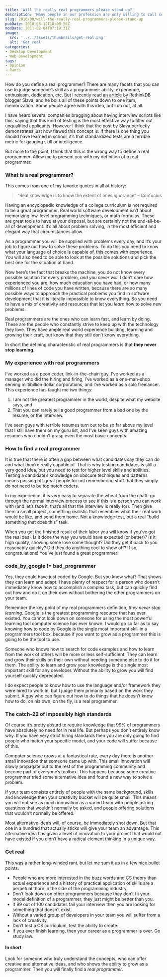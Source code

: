 ```yaml
---
title: 'Will the really real programmers please stand up?'
description: 'Many people in our profession are only willing to call someone a “real programmer” if they have memorized a certain curriculum of patterns, algorithms, and facts. I disagree with that view. In this open letter response to a popular article, I explain why I feel that way and how I think about “real programmers”.'
slug: 2010/08/will-the-really-real-programmers-please-stand-up
pubDate: 2010-08-12T18:00:56Z
modDate: 2011-02-04T07:19:31Z
image:
  src: '../../assets/thumbnails/get-real.png'
  alt: 'Get real'
categories:
- Desktop Development
- Web Development
tags:
- Opinion
- Rants
---
```


How do you define a real programmer? There are many facets that you can use to judge someone’s skill as a programmer: ability, experience, enthusiasm, dedication, etc. But I recently read [an article](http://www.rethinkdb.com/blog/2010/06/will-the-real-programmers-please-stand-up/) by RethinkDB blogger Slava, and he boils all of these points down to one item, memorization. Some people agree with this idea, but I do not, at all.

I have heard several companies bragging about having interview scripts like this, saying that this kind of testing is the most effective way to filter out unqualified applicants. However I think that the post by Slava perfectly demonstrates just how flawed this concept is. If there is one thing you should have learned in school, it’s that standardized tests are a terrible metric for gauging skill or intelligence.

But more to the point, I think that this is the wrong way to define a real programmer. Allow me to present you with my definition of a real programmer.

<!-- more -->

### What is a real programmer?

This comes from one of my favorite quotes in all of history:

 > “Real knowledge is to know the extent of ones ignorance” – Confucius

Having an encyclopedic knowledge of a college curriculum is not required to be a great programmer. Real world software development isn’t about memorizing low-level programming techniques, or math formulas. These are great tools to have at your disposal, but are certainly not the end-all-be-all of development. It’s all about problem solving, in the most efficient and elegant way that circumstances allow.

As a programmer you will be supplied with problems every day, and it’s your job to figure out how to solve these problems. To do this you need to know what your language of choice is capable of, this comes with experience. You will also need to be able to look at the possible solutions and pick the best one for the situation at hand.

Now here’s the fact that breaks the machine, you do not know every possible solution for every problem, *and you never will*. I don’t care how experienced you are, how much education you have had, or how many millions of lines of code you have written, because there are so many possible ways to approach the practical problems you find in software development that it is literally impossible to know everything. So you need to have a mix of creativity and resources that let you *learn* how to solve new problems.

Real programmers are the ones who can learn fast, and learn by doing. These are the people who constantly strive to keep up with the technology they love. They have ample real world experience building, learning and growing their craft, but know that they still don’t know everything.

In short the defining characteristic of real programmers is that **they never stop learning**.

### My experience with real programmers

I’ve worked as a peon coder, link-in-the-chain guy, I’ve worked as a manager who did the hiring and firing, I’ve worked as a one-man-shop serving miltibillion dollar corporations, and I’ve worked as a solo freelancer. This experience has taught me two things:

 1. I am not the greatest programmer in the world, despite what my website says, and
 2. That you can rarely tell a good programmer from a bad one by the resume, or the interview.

I’ve seen guys with terrible resumes turn out to be so far above my level that I still have them on my guru list, and I’ve seen guys with amazing resumes who couldn’t grasp even the most basic concepts.

### How to find a real programmer

It is true that there is often a gap between what candidates say they can do and what they’re really capable of. That is why testing candidates is still a very good idea, but you need to test for higher level skills and abilities. Testing a candidate’s knowledge on obscure techniques and patterns means passing off great people for not remembering stuff that they simply do not need to be top notch coders.

In my experience, it is very easy to separate the wheat from the chaff: go through the normal interview process to see if this is a person you can work with (and let’s face it, that’s all that the interview is really for). Then give them a small project, something realistic that resembles what their real work would be like, and send them home. Not a knowledge test, but a real “build something that does this” task.

When you get the finished result of their labor you will know if you’ve got the real deal. Is it done the way you would have expected (or better)? Is it high quality, showing some love some thought? Did they get it back to you reasonably quickly? Did they do anything cool to show off? If so, congratulations! You’ve just found a great programmer!

### code_by_google != bad_programmer

Yes, they could have just coded by Google. But you know what? That shows they can learn and adapt. I have plenty of respect for a person who doesn’t immediately know how to accomplish a complex task, but can quickly find out how and do it on their own without bothering the other programmers on your team.

Remember the key point of my real programmers definition, *they never stop learning*. Google is the greatest programming resource that has ever existed. You cannot look down on someone for using the most powerful learning tool computer science has ever known. I would go so far as to say knowing how to code by Google is the single most important skill in a programmers tool box, because if you want to grow as a programmer this is going to be the tool to use.

Someone who knows how to search for code examples and how to learn from the work of others will be more or less self-sufficient. They can learn and grow their skills on their own without needing someone else to do it for them. The ability to learn and grow your knowledge is the single most important skill for any developer. Without the ability to grow you will find yourself quickly deprecated.

I do expect people to know how to use the language and/or framework they were hired to work in, but I judge them primarily based on the work they submit. A guy who can figure out how to do things that he doesn’t know how to do, on his own, on the fly, is a real programmer.

### The catch-22 of impossibly high standards

Of course it’s pretty absurd to require knowledge that 99% of programmers have absolutely no need for in real life. But perhaps you don’t entirely know why. If you have very strict hiring standards then you are only going to find people who match your specific model, and your code will suffer because of this.

Computer science grows at a fantastical rate, every day there is another small innovation that someone came up with. This small innovation will slowly propagate out to the rest of the programming community and become part of everyone’s toolbox. This happens because some creative programmer tried some alternative idea and found a new way to solve a problem.

If your team consists entirely of people with the same background, skills and knowledge then your creativity bucket will be quite small. This means you will not see as much innovation as a varied team with people asking questions that wouldn’t normally be asked, and people offering solutions that wouldn’t normally be offered.

Most alternative idea’s will, of course, be immediately shot down. But that one in a hundred that actually sticks will give your team an advantage. This alternative idea has given a level of innovation to your project that would not have existed if you didn’t have a radical element thinking in a unique way.

### Get real

This was a rather long-winded rant, but let me sum it up in a few nice bullet points.

 * People who are more interested in the buzz words and CS theory than actual experience and a history of practical application of skills are a perpetual thorn in the side of the programming industry.
 * Don’t look down on other programmers because they don’t fit your model definition of a programmer, they just might be better than you.
 * If 99 out of 100 candidates fail your interview then you are looking for something that doesn’t exist.
 * Without a varied group of developers in your team you will suffer from a lack of creativity.
 * Don’t test a CS curriculum, test the ability to create.
 * If you ever finish learning, then your career as a programmer is over. Go study law.

#### In short

Look for someone who truly understand the concepts, who can offer creative and alternative ideas, and who shows the ability to grow as a programmer. Then you will finally find a *real programmer*.
